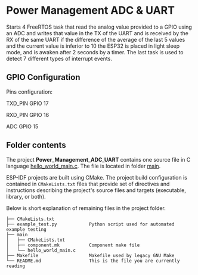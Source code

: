 # Power Management ADC & UART

Starts 4 FreeRTOS task that read the analog value provided to a GPIO using an ADC and writes that value in the TX of the UART and is received by the RX of the same UART if the difference of the average of the last 5 values and the current value is inferior to 10 the ESP32 is placed in light sleep mode, and is awaken after 2 seconds by a timer. The last task is used to detect 7 different types of interrupt events.


## GPIO Configuration

Pins configuration:

TXD_PIN GPIO 17

RXD_PIN GPIO 16

ADC GPIO 15


## Folder contents

The project **Power_Management_ADC_UART** contains one source file in C language [hello_world_main.c](main/hello_world_main.c). The file is located in folder [main](main).

ESP-IDF projects are built using CMake. The project build configuration is contained in `CMakeLists.txt` files that provide set of directives and instructions describing the project's source files and targets (executable, library, or both). 

Below is short explanation of remaining files in the project folder.

```
├── CMakeLists.txt
├── example_test.py            Python script used for automated example testing
├── main
│   ├── CMakeLists.txt
│   ├── component.mk           Component make file
│   └── hello_world_main.c
├── Makefile                   Makefile used by legacy GNU Make
└── README.md                  This is the file you are currently reading
```


